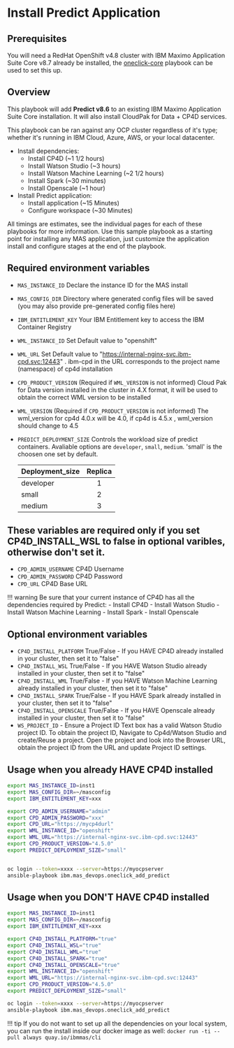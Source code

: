 # Install Predict Application

## Prerequisites
You will need a RedHat OpenShift v4.8 cluster with IBM Maximo Application Suite Core v8.7 already be installed, the [oneclick-core](oneclick-core.md) playbook can be used to set this up.

## Overview
This playbook will add **Predict v8.6** to an existing IBM Maximo Application Suite Core installation. It will also install CloudPak for Data + CP4D services.

This playbook can be ran against any OCP cluster regardless of it's type; whether it's running in IBM Cloud, Azure, AWS, or your local datacenter.

- Install dependencies:
    - Install CP4D (~1 1/2 hours)
    - Install Watson Studio (~3 hours)
    - Install Watson Machine Learning (~2 1/2 hours)
    - Install Spark (~30 minutes)
    - Install Openscale (~1 hour)
- Install Predict application:
    - Install application (~15 Minutes)
    - Configure workspace (~30 Minutes)

All timings are estimates, see the individual pages for each of these playbooks for more information.  Use this sample playbook as a starting point for installing any MAS application, just customize the application install and configure stages at the end of the playbook.

## Required environment variables
- `MAS_INSTANCE_ID` Declare the instance ID for the MAS install
- `MAS_CONFIG_DIR` Directory where generated config files will be saved (you may also provide pre-generated config files here)
- `IBM_ENTITLEMENT_KEY` Your IBM Entitlement key to access the IBM Container Registry
- `WML_INSTANCE_ID` Set Default value to "openshift"
- `WML_URL` Set Default value to "https://internal-nginx-svc.ibm-cpd.svc:12443" . ibm-cpd in the URL corresponds to the project name (namespace) of cp4d installation
- `CPD_PRODUCT_VERSION` (Required if `WML_VERSION` is not informed) Cloud Pak for Data version installed in the cluster in 4.X format, it will be used to obtain the correct WML version to be installed
- `WML_VERSION` (Required if `CPD_PRODUCT_VERSION` is not informed) The wml_version for cp4d 4.0.x will be 4.0, if cp4d is 4.5.x , wml_version should change to 4.5
- `PREDICT_DEPLOYMENT_SIZE` Controls the workload size of predict containers. Avaliable options are `developer`, `small`, `medium`. 'small' is the choosen one set by default.

    | Deployment_size        | Replica |
    | ---------------------- | :--: |
    | developer              |  1 |
    | small                  |  2 |
    | medium                 |  3 |

## These variables are required only if you set CP4D_INSTALL_WSL to false in optional varibles, otherwise don't set it.
- `CPD_ADMIN_USERNAME` CP4D Username
- `CPD_ADMIN_PASSWORD` CP4D Password
- `CPD_URL` CP4D Base URL

!!! warning
    Be sure that your current instance of CP4D has all the dependencies required by Predict:
    - Install CP4D
    - Install Watson Studio
    - Install Watson Machine Learning
    - Install Spark
    - Install Openscale

## Optional environment variables
- `CP4D_INSTALL_PLATFORM` True/False - If you HAVE CP4D already installed in your cluster, then set it to "false"
- `CP4D_INSTALL_WSL` True/False - If you HAVE Watson Studio already installed in your cluster, then set it to "false"
- `CP4D_INSTALL_WML` True/False - If you HAVE Watson Machine Learning already installed in your cluster, then set it to "false"
- `CP4D_INSTALL_SPARK` True/False - If you HAVE Spark already installed in your cluster, then set it to "false"
- `CP4D_INSTALL_OPENSCALE` True/False - If you HAVE Openscale already installed in your cluster, then set it to "false"
- `WS_PROJECT_ID` - Ensure a Project ID Text box has a valid Watson Studio project ID. To obtain the project ID, Navigate to Cp4d/Watson Studio and create/Reuse a project. Open the project and look into the Browser URL, obtain the project ID from the URL and update Project ID settings.


## Usage when you already HAVE CP4D installed

```bash
export MAS_INSTANCE_ID=inst1
export MAS_CONFIG_DIR=~/masconfig
export IBM_ENTITLEMENT_KEY=xxx

export CPD_ADMIN_USERNAME="admin"
export CPD_ADMIN_PASSWORD="xxx"
export CPD_URL="https://mycp4durl"
export WML_INSTANCE_ID="openshift"
export WML_URL="https://internal-nginx-svc.ibm-cpd.svc:12443"
export CPD_PRODUCT_VERSION="4.5.0"
export PREDICT_DEPLOYMENT_SIZE="small"


oc login --token=xxxx --server=https://myocpserver
ansible-playbook ibm.mas_devops.oneclick_add_predict
```

## Usage when you DON'T HAVE CP4D installed
```bash
export MAS_INSTANCE_ID=inst1
export MAS_CONFIG_DIR=~/masconfig
export IBM_ENTITLEMENT_KEY=xxx

export CP4D_INSTALL_PLATFORM="true"
export CP4D_INSTALL_WSL="true"
export CP4D_INSTALL_WML="true"
export CP4D_INSTALL_SPARK="true"
export CP4D_INSTALL_OPENSCALE="true"
export WML_INSTANCE_ID="openshift"
export WML_URL="https://internal-nginx-svc.ibm-cpd.svc:12443"
export CPD_PRODUCT_VERSION="4.5.0"
export PREDICT_DEPLOYMENT_SIZE="small"

oc login --token=xxxx --server=https://myocpserver
ansible-playbook ibm.mas_devops.oneclick_add_predict
```

!!! tip
    If you do not want to set up all the dependencies on your local system, you can run the install inside our docker image as well: `docker run -ti --pull always quay.io/ibmmas/cli`
